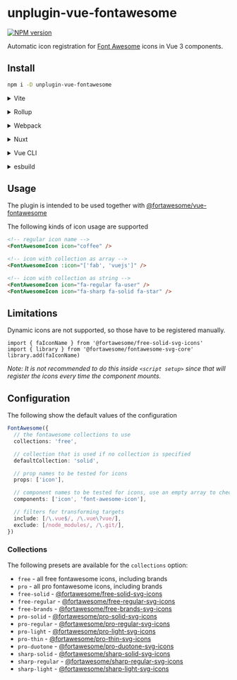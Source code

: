 # unplugin-vue-fontawesome

[![NPM version](https://img.shields.io/npm/v/unplugin-vue-fontawesome?color=a1b858&label=)](https://www.npmjs.com/package/unplugin-vue-fontawesome)

Automatic icon registration for [Font Awesome](https://fontawesome.com/) icons in Vue 3 components.

## Install

```bash
npm i -D unplugin-vue-fontawesome
```

<details>
<summary>Vite</summary><br>

```ts
// vite.config.ts
import FontAwesome from 'unplugin-vue-fontawesome/vite'

export default defineConfig({
  plugins: [
    FontAwesome({
      collections: 'pro',
      /* options */
    }),
  ],
})
```

Example: [`playground/`](./playground/)

<br></details>

<details>
<summary>Rollup</summary><br>

```ts
// rollup.config.js
import FontAwesome from 'unplugin-vue-fontawesome/rollup'

export default {
  plugins: [
    FontAwesome({
      collections: 'pro',
      /* options */
    }),
  ],
}
```

<br></details>

<details>
<summary>Webpack</summary><br>

```ts
// webpack.config.js
module.exports = {
  /* ... */
  plugins: [
    require('unplugin-vue-fontawesome/webpack')({
      collections: 'pro',
      /* options */
    }),
  ],
}
```

<br></details>

<details>
<summary>Nuxt</summary><br>

```ts
// nuxt.config.js
export default {
  buildModules: [
    [
      'unplugin-vue-fontawesome/nuxt',
      {
        collections: 'pro',
        /* options */
      },
    ],
  ],
}
```

> This module works for both Nuxt 2 and [Nuxt Vite](https://github.com/nuxt/vite)

<br></details>

<details>
<summary>Vue CLI</summary><br>

```ts
// vue.config.js
module.exports = {
  configureWebpack: {
    plugins: [
      require('unplugin-vue-fontawesome/webpack')({
        collections: 'pro',
        /* options */
      }),
    ],
  },
}
```

<br></details>

<details>
<summary>esbuild</summary><br>

```ts
// esbuild.config.js
import { build } from 'esbuild'
import FontAwesome from 'unplugin-vue-fontawesome/esbuild'

build({
  plugins: [FontAwesome({
    collections: 'pro',
    /* options */
  })],
})
```

<br></details>

## Usage

The plugin is intended to be used together with [@fortawesome/vue-fontawesome](https://www.npmjs.com/package/@fortawesome/vue-fontawesome)

The following kinds of icon usage are supported

```html
<!-- regular icon name -->
<FontAwesomeIcon icon="coffee" />

<!-- icon with collection as array -->
<FontAwesomeIcon :icon="['fab', 'vuejs']" />

<!-- icon with collection as string -->
<FontAwesomeIcon icon="fa-regular fa-user" />
<FontAwesomeIcon icon="fa-sharp fa-solid fa-star" />
```

## Limitations

Dynamic icons are not supported, so those have to be registered manually.

```
import { faIconName } from '@fortawesome/free-solid-svg-icons'
import { library } from '@fortawesome/fontawesome-svg-core'
library.add(faIconName)
```

*Note: It is not recommended to do this inside `<script setup>` since that will register the icons every time the component mounts.*

## Configuration

The following show the default values of the configuration

```ts
FontAwesome({
  // the fontawesome collections to use
  collections: 'free',

  // collection that is used if no collection is specified
  defaultCollection: 'solid',

  // prop names to be tested for icons
  props: ['icon'],

  // component names to be tested for icons, use an empty array to check all components
  components: ['icon', 'font-awesome-icon'],

  // filters for transforming targets
  include: [/\.vue$/, /\.vue\?vue/],
  exclude: [/node_modules/, /\.git/],
})
```

### Collections

The following presets are available for the `collections` option:

- `free` - all free fontawesome icons, including brands
- `pro` - all pro fontawesome icons, including brands
- `free-solid` - [@fortawesome/free-solid-svg-icons](https://www.npmjs.com/package/@fortawesome/free-solid-svg-icons)
- `free-regular` - [@fortawesome/free-regular-svg-icons](https://www.npmjs.com/package/@fortawesome/free-regular-svg-icons)
- `free-brands` - [@fortawesome/free-brands-svg-icons](https://www.npmjs.com/package/@fortawesome/free-brands-svg-icons)
- `pro-solid` - [@fortawesome/pro-solid-svg-icons](https://www.npmjs.com/package/@fortawesome/pro-solid-svg-icons)
- `pro-regular` - [@fortawesome/pro-regular-svg-icons](https://www.npmjs.com/package/@fortawesome/pro-regular-svg-icons)
- `pro-light` - [@fortawesome/pro-light-svg-icons](https://www.npmjs.com/package/@fortawesome/pro-light-svg-icons)
- `pro-thin` - [@fortawesome/pro-thin-svg-icons](https://www.npmjs.com/package/@fortawesome/pro-thin-svg-icons)
- `pro-duotone` - [@fortawesome/pro-duotone-svg-icons](https://www.npmjs.com/package/@fortawesome/pro-duotone-svg-icons)
- `sharp-solid` - [@fortawesome/sharp-solid-svg-icons](https://www.npmjs.com/package/@fortawesome/sharp-solid-svg-icons)
- `sharp-regular` - [@fortawesome/sharp-regular-svg-icons](https://www.npmjs.com/package/@fortawesome/sharp-regular-svg-icons)
- `sharp-light` - [@fortawesome/sharp-light-svg-icons](https://www.npmjs.com/package/@fortawesome/sharp-light-svg-icons)
